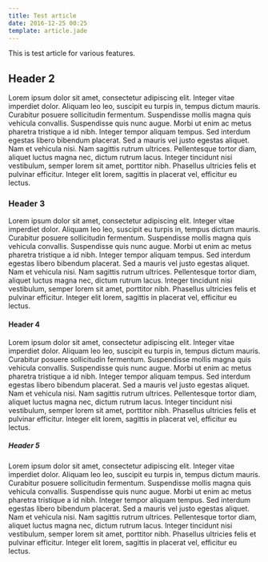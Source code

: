 ```yaml
---
title: Test article
date: 2016-12-25 00:25
template: article.jade
---
```


This is test article for various features.

## Header 2

Lorem ipsum dolor sit amet, consectetur adipiscing elit. Integer vitae
imperdiet dolor. Aliquam leo leo, suscipit eu turpis in, tempus dictum
mauris.  Curabitur posuere sollicitudin fermentum. Suspendisse mollis
magna quis vehicula convallis. Suspendisse quis nunc augue. Morbi ut
enim ac metus pharetra tristique a id nibh. Integer tempor aliquam
tempus. Sed interdum egestas libero bibendum placerat. Sed a mauris vel
justo egestas aliquet. Nam et vehicula nisi. Nam sagittis rutrum
ultrices. Pellentesque tortor diam, aliquet luctus magna nec, dictum
rutrum lacus. Integer tincidunt nisi vestibulum, semper lorem sit amet,
porttitor nibh. Phasellus ultricies felis et pulvinar efficitur. Integer
elit lorem, sagittis in placerat vel, efficitur eu lectus.

### Header 3

Lorem ipsum dolor sit amet, consectetur adipiscing elit. Integer vitae
imperdiet dolor. Aliquam leo leo, suscipit eu turpis in, tempus dictum
mauris.  Curabitur posuere sollicitudin fermentum. Suspendisse mollis
magna quis vehicula convallis. Suspendisse quis nunc augue. Morbi ut
enim ac metus pharetra tristique a id nibh. Integer tempor aliquam
tempus. Sed interdum egestas libero bibendum placerat. Sed a mauris vel
justo egestas aliquet. Nam et vehicula nisi. Nam sagittis rutrum
ultrices. Pellentesque tortor diam, aliquet luctus magna nec, dictum
rutrum lacus. Integer tincidunt nisi vestibulum, semper lorem sit amet,
porttitor nibh. Phasellus ultricies felis et pulvinar efficitur. Integer
elit lorem, sagittis in placerat vel, efficitur eu lectus.

#### Header 4

Lorem ipsum dolor sit amet, consectetur adipiscing elit. Integer vitae
imperdiet dolor. Aliquam leo leo, suscipit eu turpis in, tempus dictum
mauris.  Curabitur posuere sollicitudin fermentum. Suspendisse mollis
magna quis vehicula convallis. Suspendisse quis nunc augue. Morbi ut
enim ac metus pharetra tristique a id nibh. Integer tempor aliquam
tempus. Sed interdum egestas libero bibendum placerat. Sed a mauris vel
justo egestas aliquet. Nam et vehicula nisi. Nam sagittis rutrum
ultrices. Pellentesque tortor diam, aliquet luctus magna nec, dictum
rutrum lacus. Integer tincidunt nisi vestibulum, semper lorem sit amet,
porttitor nibh. Phasellus ultricies felis et pulvinar efficitur. Integer
elit lorem, sagittis in placerat vel, efficitur eu lectus.

##### Header 5

Lorem ipsum dolor sit amet, consectetur adipiscing elit. Integer vitae
imperdiet dolor. Aliquam leo leo, suscipit eu turpis in, tempus dictum
mauris.  Curabitur posuere sollicitudin fermentum. Suspendisse mollis
magna quis vehicula convallis. Suspendisse quis nunc augue. Morbi ut
enim ac metus pharetra tristique a id nibh. Integer tempor aliquam
tempus. Sed interdum egestas libero bibendum placerat. Sed a mauris vel
justo egestas aliquet. Nam et vehicula nisi. Nam sagittis rutrum
ultrices. Pellentesque tortor diam, aliquet luctus magna nec, dictum
rutrum lacus. Integer tincidunt nisi vestibulum, semper lorem sit amet,
porttitor nibh. Phasellus ultricies felis et pulvinar efficitur. Integer
elit lorem, sagittis in placerat vel, efficitur eu lectus.

